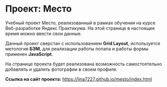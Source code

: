 # Проект: Место

Учебный проект Место, реализованный в рамках обучения на курсе Веб-разработке Яндекс Практикума. На этой странице в настоящее время можно ввести свои данные. 

Данный проект сверстан с использованием **Grid Layout**, используется метология **БЭМ**, для реализации работы попапа и работы формы применен **JavaScript**.

На странице проекта будет реализована возможность самостоятельно добавлять и удалять фотографии в своем профиле. 

**Ссылка на сайт проекта:**  https://lina7227.github.io/mesto/index.html